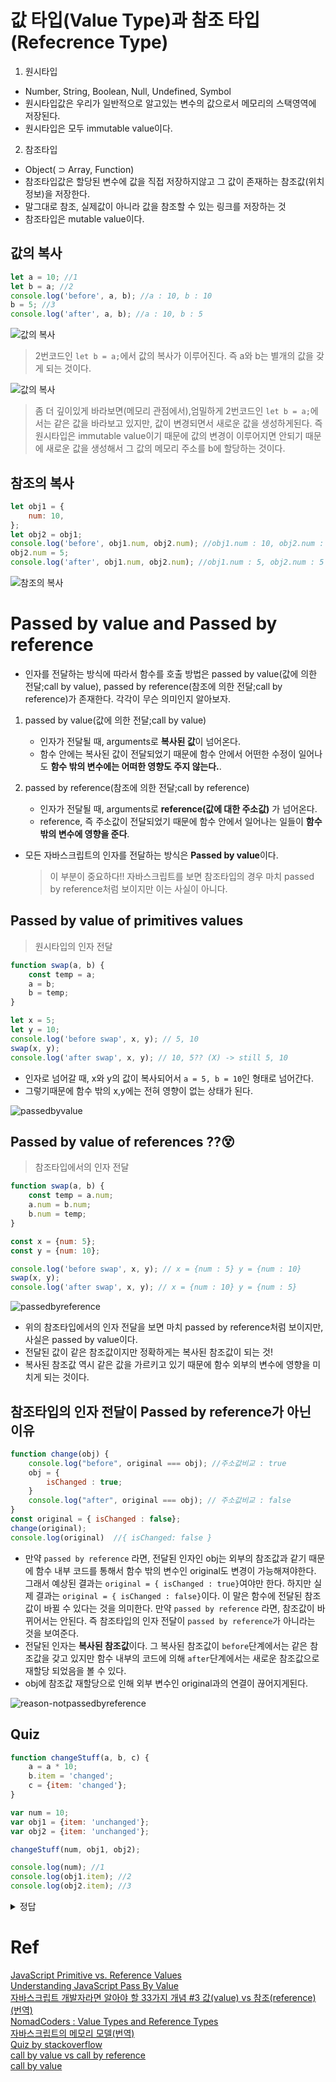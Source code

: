 # 값 타입(Value Type)과 참조 타입(Refecrence Type)

1. 원시타입

-   Number, String, Boolean, Null, Undefined, Symbol
-   원시타입값은 우리가 일반적으로 알고있는 변수의 값으로서 메모리의 스택영역에 저장된다.
-   원시타입은 모두 immutable value이다.

2. 참조타입

-   Object( ⊃ Array, Function)
-   참조타입값은 할당된 변수에 값을 직접 저장하지않고 그 값이 존재하는 참조값(위치정보)을 저장한다.
-   말그대로 참조, 실제값이 아니라 값을 참조할 수 있는 링크를 저장하는 것
-   참조타입은 mutable value이다.

## 값의 복사

```javascript
let a = 10; //1
let b = a; //2
console.log('before', a, b); //a : 10, b : 10
b = 5; //3
console.log('after', a, b); //a : 10, b : 5
```

![값의 복사](../../image/value.png)

> 2번코드인 `let b = a;`에서 값의 복사가 이루어진다. 즉 a와 b는 별개의 값을 갖게 되는 것이다.

![값의 복사](../../image/value1.png)

> 좀 더 깊이있게 바라보면(메모리 관점에서),엄밀하게 2번코드인 `let b = a;`에서는 같은 값을 바라보고 있지만, 값이 변경되면서 새로운 값을 생성하게된다. 즉 원시타입은 immutable value이기 때문에 값의 변경이 이루어지면 안되기 때문에 새로운 값을 생성해서 그 값의 메모리 주소를 b에 할당하는 것이다.

## 참조의 복사

```javascript
let obj1 = {
    num: 10,
};
let obj2 = obj1;
console.log('before', obj1.num, obj2.num); //obj1.num : 10, obj2.num : 10
obj2.num = 5;
console.log('after', obj1.num, obj2.num); //obj1.num : 5, obj2.num : 5
```

![참조의 복사](../../image/reference.png)

# Passed by value and Passed by reference

-   인자를 전달하는 방식에 따라서 함수를 호출 방법은 passed by value(값에 의한 전달;call by value), passed by reference(참조에 의한 전달;call by reference)가 존재한다. 각각이 무슨 의미인지 알아보자.

1. passed by value(값에 의한 전달;call by value)

    - 인자가 전달될 때, arguments로 **복사된 값**이 넘어온다.
    - 함수 안에는 복사된 값이 전달되었기 때문에 함수 안에서 어떤한 수정이 일어나도 **함수 밖의 변수에는 어떠한 영향도 주지 않는다.**.

2. passed by reference(참조에 의한 전달;call by reference)
    - 인자가 전달될 때, arguments로 **reference(값에 대한 주소값)** 가 넘어온다.
    - reference, 즉 주소값이 전달되었기 때문에 함수 안에서 일어나는 일들이 **함수 밖의 변수에 영향을 준다**.

-   모든 자바스크립트의 인자를 전달하는 방식은 **Passed by value**이다.
    > 이 부분이 중요하다!! 자바스크립트를 보면 참조타입의 경우 마치 passed by reference처럼 보이지만 이는 사실이 아니다.

## Passed by value of primitives values

> 원시타입의 인자 전달

```javascript
function swap(a, b) {
    const temp = a;
    a = b;
    b = temp;
}

let x = 5;
let y = 10;
console.log('before swap', x, y); // 5, 10
swap(x, y);
console.log('after swap', x, y); // 10, 5?? (X) -> still 5, 10
```

-   인자로 넘어갈 때, x와 y의 값이 복사되어서 `a = 5, b = 10`인 형태로 넘어간다.
-   그렇기때문에 함수 밖의 x,y에는 전혀 영향이 없는 상태가 된다.

![passedbyvalue](../../image/passbyvalue.png)

## Passed by value of references ??😵

> 참조타입에서의 인자 전달

```javascript
function swap(a, b) {
    const temp = a.num;
    a.num = b.num;
    b.num = temp;
}

const x = {num: 5};
const y = {num: 10};

console.log('before swap', x, y); // x = {num : 5} y = {num : 10}
swap(x, y);
console.log('after swap', x, y); // x = {num : 10} y = {num : 5}
```

![passedbyreference](../../image/passbyreference.png)

-   위의 참조타입에서의 인자 전달을 보면 마치 passed by reference처럼 보이지만, 사실은 passed by value이다.
-   전달된 값이 같은 참조값이지만 정확하게는 복사된 참조값이 되는 것!
-   복사된 참조값 역시 같은 값을 가르키고 있기 때문에 함수 외부의 변수에 영향을 미치게 되는 것이다.

## 참조타입의 인자 전달이 Passed by reference가 아닌 이유

```javascript
function change(obj) {
    console.log("before", original === obj); //주소값비교 : true
    obj = {
        isChanged : true;
    }
    console.log("after", original === obj); // 주소값비교 : false
}
const original = { isChanged : false};
change(original);
console.log(original)  //{ isChanged: false }
```

-   만약 `passed by reference` 라면, 전달된 인자인 obj는 외부의 참조값과 같기 때문에 함수 내부 코드를 통해서 함수 밖의 변수인 original도 변경이 가능해져야한다. 그래서 예상된 결과는 `original = { isChanged : true}`여야만 한다. 하지만 실제 결과는 `original = { isChanged : false}`이다. 이 말은 함수에 전달된 참조값이 바뀔 수 있다는 것을 의미한다. 만약 `passed by reference` 라면, 참조값이 바뀌어서는 안된다. 즉 참조타입의 인자 전달이 `passed by reference`가 아니라는 것을 보여준다.
-   전달된 인자는 **복사된 참조값**이다. 그 복사된 참조값이 `before`단계에서는 같은 참조값을 갖고 있지만 함수 내부의 코드에 의해 `after`단계에서는 새로운 참조값으로 재할당 되었음을 볼 수 있다.
-   obj에 참조값 재할당으로 인해 외부 변수인 original과의 연결이 끊어지게된다.

![reason-notpassedbyreference](../../image/notPassedbyreference.png)

## Quiz

```javascript
function changeStuff(a, b, c) {
    a = a * 10;
    b.item = 'changed';
    c = {item: 'changed'};
}

var num = 10;
var obj1 = {item: 'unchanged'};
var obj2 = {item: 'unchanged'};

changeStuff(num, obj1, obj2);

console.log(num); //1
console.log(obj1.item); //2
console.log(obj2.item); //3
```

<details>
<summary>정답</summary>
<div markdown="1">
> 10 | changed | unchanged
</div>
</details>

# Ref

[JavaScript Primitive vs. Reference Values](https://www.javascripttutorial.net/javascript-primitive-vs-reference-values/)
<br>
[Understanding JavaScript Pass By Value](https://www.javascripttutorial.net/javascript-pass-by-value/)<br>
[자바스크립트 개발자라면 알아야 할 33가지 개념 #3 값(value) vs 참조(reference) (번역)](https://velog.io/@jakeseo_me/2019-04-01-1904-%EC%9E%91%EC%84%B1%EB%90%A8-2bjty7tuuf)
<br>
[NomadCoders : Value Types and Reference Types](https://www.youtube.com/watch?v=hYHv5m1NMFE&list=PL7jH19IHhOLMmmjrwCi7-dMFVdoU0hhgF&index=9&t=0s)
<br>
[자바스크립트의 메모리 모델(번역)](https://junwoo45.github.io/2019-11-04-memory_model/)
<br>
[Quiz by stackoverflow](https://stackoverflow.com/questions/518000/is-javascript-a-pass-by-reference-or-pass-by-value-language)
<br>
[call by value vs call by reference](https://perfectacle.github.io/2017/10/30/js-014-call-by-value-vs-call-by-reference/)
<br>
[call by value](https://blueshw.github.io/2018/09/15/pass-by-reference/)
